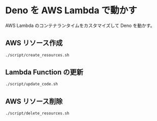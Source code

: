 # Deno を AWS Lambda で動かす

AWS Lambda のコンテナランタイムをカスタマイズして Deno を動かす。


## AWS リソース作成

```bash
./script/create_resources.sh
```

## Lambda Function の更新

```bash
./script/update_code.sh
```

## AWS リソース削除

```bash
./script/delete_resources.sh
```
